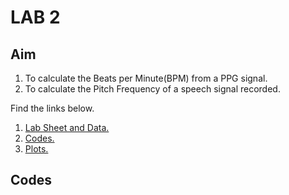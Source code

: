LAB 2
======


Aim 
-----
1. To calculate the Beats per Minute(BPM) from a PPG signal.
2. To calculate the Pitch Frequency of a speech signal recorded.

Find the links below.
1. [Lab Sheet and Data.](https://github.com/FrozenWolfyy/Digital-Signal-Processing-Lab/tree/master/Lab%202/Lab%20data)
2. [Codes.](https://github.com/FrozenWolfyy/Digital-Signal-Processing-Lab/tree/master/Lab%202/Arduino%20Codes)
3. [Plots.](https://github.com/FrozenWolfyy/Digital-Signal-Processing-Lab/tree/master/Lab%202/Pictures/Plots)


Codes
-----
